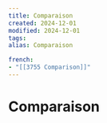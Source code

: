 ```yaml
---
title: Comparaison
created: 2024-12-01
modified: 2024-12-01
tags: 
alias: Comparaison

french:
- "[[3755 Comparison]]"
---
```

# Comparaison
